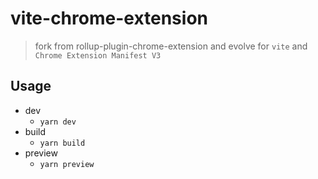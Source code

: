# vite-chrome-extension

> fork from rollup-plugin-chrome-extension and evolve for `vite` and `Chrome Extension Manifest V3`

## Usage <a name = "usage"></a>
- dev
  -  `yarn dev`
-  build
   -  `yarn build`
-  preview
   -  `yarn preview`